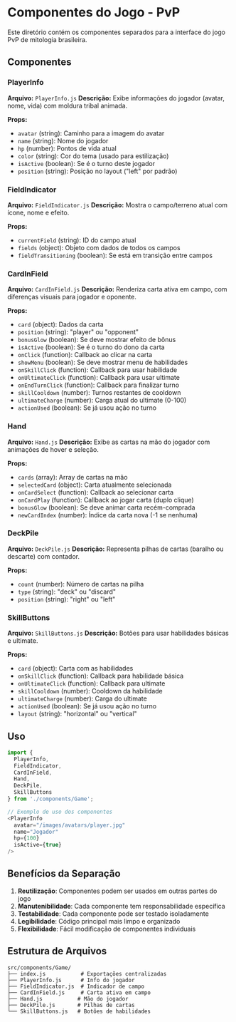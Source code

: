 # Componentes do Jogo - PvP

Este diretório contém os componentes separados para a interface do jogo PvP de mitologia brasileira.

## Componentes

### PlayerInfo
**Arquivo:** `PlayerInfo.js`
**Descrição:** Exibe informações do jogador (avatar, nome, vida) com moldura tribal animada.

**Props:**
- `avatar` (string): Caminho para a imagem do avatar
- `name` (string): Nome do jogador
- `hp` (number): Pontos de vida atual
- `color` (string): Cor do tema (usado para estilização)
- `isActive` (boolean): Se é o turno deste jogador
- `position` (string): Posição no layout ("left" por padrão)

### FieldIndicator
**Arquivo:** `FieldIndicator.js`
**Descrição:** Mostra o campo/terreno atual com ícone, nome e efeito.

**Props:**
- `currentField` (string): ID do campo atual
- `fields` (object): Objeto com dados de todos os campos
- `fieldTransitioning` (boolean): Se está em transição entre campos

### CardInField
**Arquivo:** `CardInField.js`
**Descrição:** Renderiza carta ativa em campo, com diferenças visuais para jogador e oponente.

**Props:**
- `card` (object): Dados da carta
- `position` (string): "player" ou "opponent"
- `bonusGlow` (boolean): Se deve mostrar efeito de bônus
- `isActive` (boolean): Se é o turno do dono da carta
- `onClick` (function): Callback ao clicar na carta
- `showMenu` (boolean): Se deve mostrar menu de habilidades
- `onSkillClick` (function): Callback para usar habilidade
- `onUltimateClick` (function): Callback para usar ultimate
- `onEndTurnClick` (function): Callback para finalizar turno
- `skillCooldown` (number): Turnos restantes de cooldown
- `ultimateCharge` (number): Carga atual do ultimate (0-100)
- `actionUsed` (boolean): Se já usou ação no turno

### Hand
**Arquivo:** `Hand.js`
**Descrição:** Exibe as cartas na mão do jogador com animações de hover e seleção.

**Props:**
- `cards` (array): Array de cartas na mão
- `selectedCard` (object): Carta atualmente selecionada
- `onCardSelect` (function): Callback ao selecionar carta
- `onCardPlay` (function): Callback ao jogar carta (duplo clique)
- `bonusGlow` (boolean): Se deve animar carta recém-comprada
- `newCardIndex` (number): Índice da carta nova (-1 se nenhuma)

### DeckPile
**Arquivo:** `DeckPile.js`
**Descrição:** Representa pilhas de cartas (baralho ou descarte) com contador.

**Props:**
- `count` (number): Número de cartas na pilha
- `type` (string): "deck" ou "discard"
- `position` (string): "right" ou "left"

### SkillButtons
**Arquivo:** `SkillButtons.js`
**Descrição:** Botões para usar habilidades básicas e ultimate.

**Props:**
- `card` (object): Carta com as habilidades
- `onSkillClick` (function): Callback para habilidade básica
- `onUltimateClick` (function): Callback para ultimate
- `skillCooldown` (number): Cooldown da habilidade
- `ultimateCharge` (number): Carga do ultimate
- `actionUsed` (boolean): Se já usou ação no turno
- `layout` (string): "horizontal" ou "vertical"

## Uso

```javascript
import { 
  PlayerInfo, 
  FieldIndicator, 
  CardInField, 
  Hand, 
  DeckPile, 
  SkillButtons 
} from './components/Game';

// Exemplo de uso dos componentes
<PlayerInfo 
  avatar="/images/avatars/player.jpg"
  name="Jogador"
  hp={100}
  isActive={true}
/>
```

## Benefícios da Separação

1. **Reutilização**: Componentes podem ser usados em outras partes do jogo
2. **Manutenibilidade**: Cada componente tem responsabilidade específica
3. **Testabilidade**: Cada componente pode ser testado isoladamente
4. **Legibilidade**: Código principal mais limpo e organizado
5. **Flexibilidade**: Fácil modificação de componentes individuais

## Estrutura de Arquivos

```
src/components/Game/
├── index.js           # Exportações centralizadas
├── PlayerInfo.js      # Info do jogador
├── FieldIndicator.js  # Indicador de campo
├── CardInField.js     # Carta ativa em campo
├── Hand.js           # Mão do jogador
├── DeckPile.js       # Pilhas de cartas
└── SkillButtons.js   # Botões de habilidades
```
